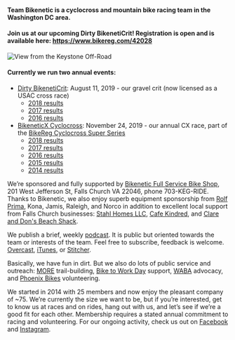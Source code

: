 #### Team Bikenetic is a cyclocross and mountain bike racing team in the Washington DC area. 

#### Join us at our upcoming Dirty BikenetiCrit! Registration is open and is available here: https://www.bikereg.com/42028

![View from the Keystone Off-Road](https://scontent-iad3-1.xx.fbcdn.net/v/t1.0-9/61192955_10105405996900724_224846730561060864_n.jpg?_nc_cat=102&_nc_oc=AQmGRmDW2BOmMI-2f_3xIW27j7WwHVSWmsHECDqbYR4avWsBfV7ENazkD9dWwdUrlWI&_nc_ht=scontent-iad3-1.xx&oh=9bc5c65b910ac96de17fb0a057a9ba63&oe=5D5CCA2E)

#### Currently we run two annual events:

- [Dirty BikenetiCrit](https://www.bikereg.com/DirtyBikenetiCrit): August 11, 2019 - our gravel crit (now licensed as a USAC cross race)
    - [2018 results](https://www.road-results.com/race/10775)
    - [2017 results](https://www.road-results.com/race/9552)
    - [2016 results](https://www.road-results.com/race/8243)
- [BikeneticX Cyclocross](https://www.bikereg.com/37544): November 24, 2019 - our annual CX race, part of the [BikeReg Cyclocross Super Series](https://www.facebook.com/Super8cyclocross/)
    - [2018 results](https://www.crossresults.com/race/8767)
    - [2017 results](https://www.crossresults.com/race/7924)
    - [2016 results](https://www.crossresults.com/race/6900)
    - [2015 results](https://www.crossresults.com/race/5900)
    - [2014 results](https://www.crossresults.com/race/4944)

We’re sponsored and fully supported by [Bikenetic Full Service Bike Shop](https://www.bikenetic.com/), 201 West Jefferson St, Falls Church VA 22046, phone 703-KEG-RIDE. Thanks to Bikenetic, we also enjoy superb equipment sponsorship from [Rolf Prima](https://rolfprima.com/), Kona, Jamis, Raleigh, and Norco in addition to excellent local support from Falls Church businesses: [Stahl Homes LLC](http://stahlhomes.com/), [Cafe Kindred](http://www.cafekindred.com/), and [Clare and Don's Beach Shack](http://www.clareanddons.com/).

We publish a brief, weekly [podcast](https://overcast.fm/itunes1436089238/team-bikenetic-bicycle-shorts). It is public but oriented towards the team or interests of the team. Feel free to subscribe, feedback is welcome. [Overcast](https://overcast.fm/itunes1436089238/team-bikenetic-bicycle-shorts), [iTunes](https://itunes.apple.com/us/podcast/team-bikenetic-bicycle-shorts/id1436089238?mt=2), or [Stitcher](https://www.stitcher.com/s?fid=233261).

Basically, we have fun in dirt. But we also do lots of public service and outreach: [MORE](http://www.more-mtb.org/) trail-building, [Bike to Work Day](https://www.biketoworkmetrodc.org/) support, [WABA](http://www.waba.org/) advocacy, and [Phoenix Bikes](http://www.phoenixbikes.org/) volunteering.

We started in 2014 with 25 members and now enjoy the pleasant company of ~75. We’re currently the size we want to be, but if you’re interested, get to know us at races and on rides, hang out with us, and let’s see if we’re a good fit for each other. Membership requires a stated annual commitment to racing and volunteering. For our ongoing activity, check us out on [Facebook](https://www.facebook.com/bikeneticx) and [Instagram](https://www.instagram.com/teambikenetic/).
